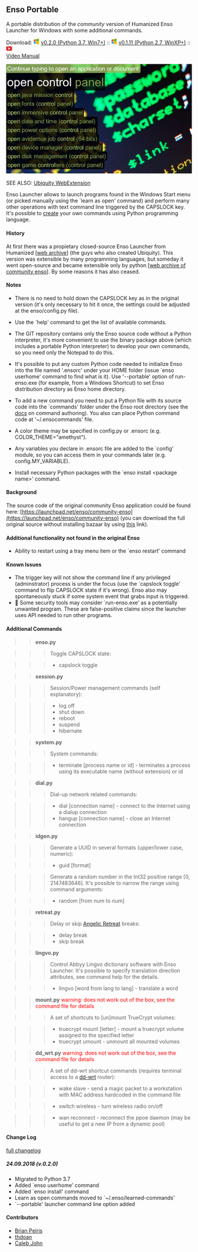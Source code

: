 ## Enso Portable

A portable distribution of the *community* version of Humanized Enso Launcher for Windows with some additional commands.

Download: ![Windows](https://github.com/GChristensen/gchristensen.github.io/blob/master/windows.png?raw=true)
[v0.2.0 (Python 3.7, Win7+)](https://github.com/GChristensen/enso-portable/releases/download/v0.2.0/enso-portable-0.2.0-py37.zip)
:: ![Windows](https://github.com/GChristensen/gchristensen.github.io/blob/master/windows.png?raw=true)
[v0.1.11 (Python 2.7, WinXP+)](https://github.com/GChristensen/enso-portable/releases/download/v0.2.0/enso-portable-0.1.11-py27.zip) 
:: ![Youtube](https://github.com/GChristensen/gchristensen.github.io/blob/master/youtube.png?raw=true)  
[Video Manual](https://youtu.be/QFXBp2vuEEA)



![screen](screen.jpg?raw=true)

SEE ALSO: [Ubiquity WebExtension](https://github.com/GChristensen/ubichr#readme)

Enso Launcher allows to launch programs found in the Windows Start menu (or picked manually using the `learn as open' command) and perform many other operations with text command line 
triggered by the CAPSLOCK key. It's possible to [create](commands.md) your own commands using Python programming language.


#### History

At first there was a propietary closed-source Enso Launcher from Humanized [[web archive](https://web.archive.org/web/20140701081042/http://humanized.com/)]
(the guys who also created Ubiquity). This version was extensible by many programming languages, but someday it went open-source 
and became extensible only by python [[web archive of community enso](https://web.archive.org/web/20110128205130/http://www.ensowiki.com/wiki/index.php?title=Main_Page)].
By some reasons it has also ceased.

#### Notes

* There is no need to hold down the CAPSLOCK key as in the original version (it's only necessary to hit it once, the settings could be adjusted at the enso/config.py file).

* Use the `help' command to get the list of available commands.

* The GIT repository contains only the Enso source code without a Python interpreter, it's more convenient to use the binary package above (which includes a portable Python interpreter) to develop your own commands, so you need only the Notepad to do this.

* It's possible to put any custom Python code needed to initialize Enso into the file named '.ensorc' under your HOME folder (issue `enso userhome' command to find what is it).
Use '--portable' option of run-enso.exe (for example, from a Windows Shortcut) to set Enso distribution directory as Enso home directory.

* To add a new command you need to put a Python file with its source code into the `commands' folder under the Enso root directory (see the [docs](commands.md) on command authoring). 
You also can place Python command code at '~/.ensocommands' file.

* A color theme may be specified in config.py or .ensorc (e.g. COLOR_THEME="amethyst").
 
* Any variables you declare in .ensorc file are added to the `config' module, so you can access them in your commands later (e.g. config.MY_VARIABLE).

* Install necessary Python packages with the `enso install &lt;package name&gt;' command. 

#### Background

The source code of the original community Enso application could be found here:
[https://launchpad.net/enso/community-enso](https://launchpad.net/enso/community-enso) (you can download the full original source without installing bazaar by using [this](https://bazaar.launchpad.net/%7Ecommunityenso/enso/community-enso/tarball/145?start_revid=145) link).

#### Additional functionality not found in the original Enso

* Ability to restart using a tray menu item or the `enso restart' command

#### Known Issues

* The trigger key will not show the command line if any privileged (adminstrator) process is under the focus (use the `capslock toggle' command to flip CAPSLOCK state if it's wrong). 
Enso also may spontaneously stuck if some system event that grabs input is triggered.
* &#x1F534; Some security tools may consider `run-enso.exe' as a potentially unwanted program. These are false-positive claims since the launcher uses API needed to run other programs.

#### Additional Commands 

>>**enso.py**

>>>Toggle CAPSLOCK state:

>>>* capslock toggle

>>**session.py**

>>>Session/Power management commands (self explanatory):
      
>>>* log off
>>>* shut down
>>>* reboot
>>>* suspend
>>>* hibernate

>>**system.py**

>>>System commands:

>>>* terminate [process name or id] - terminates a process using its executable name
                                   (without extension) or id

>>**dial.py**

>>>Dial-up network related commands:
  
>>>* dial [connection name] - connect to the Internet using a dialup connection
>>>* hangup [connection name] - close an Internet connection

>>**idgen.py**

>>>Generate a UUID in several formats (upper/lower case, numeric):

>>>* guid [format]

>>>Generate a random number in the Int32 positive range [0, 2147483646].
    It's possible to narrow the range using command arguments:

>>>* random [from num to num]

>>**retreat.py**

>>>Delay or skip [Angelic Retreat](http://retreat.sourceforge.net) breaks:

>>>* delay break
>>>* skip break

>>**lingvo.py**

>>>Control Abbyy Lingvo dictionary software with Enso Launcher. It's possible to specify translation direction attributes, see command help for the details.
     
>>>* lingvo [word from lang to lang] - translate a word

>>**mount.py** <font color="red">warning: does not work out of the box, see the command file for details</font>

>>>A set of shortcuts to [un]mount TrueCrypt volumes:

>>>* truecrypt mount [letter] - mount a truecrypt volume assigned to the specified letter 
>>>* truecrypt umount - unmount all mounted volumes

>>**dd_wrt.py** <font color="red">warning: does not work out of the box, see the command file for details</font>

>>>A set of dd-wrt shortcut commands (requires terminal access to a [dd-wrt](http://www.dd-wrt.com) router):

>>>* wake slave - send a magic packet to a workstation with MAC address hardcoded in the command file

>>>* switch wireless - turn wireless radio on/off

>>>* wan reconnect - reconnect the ppoe daemon (may be useful to get a new IP from a dynamic pool)

#### Change Log
[full changelog](changelog.txt)

##### 24.09.2018 (v.0.2.0)

* Migrated to Python 3.7
* Added `enso userhome' command
* Added `enso install' command
* Learn as open commands moved to `~/.enso/learned-commands'
* `--portable' launcher command line option added

#### Contributors

* [Brian Peiris](https://github.com/brianpeiris)
* [thdoan](https://github.com/thdoan)
* [Caleb John](https://github.com/CalebJohn)